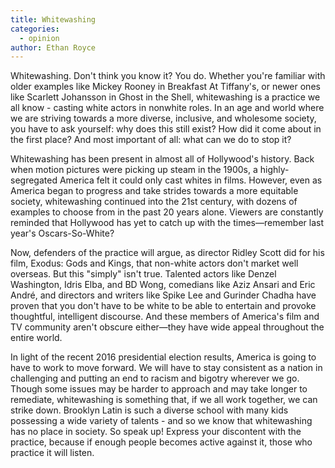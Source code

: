```yaml
---
title: Whitewashing
categories:
  - opinion
author: Ethan Royce
---
```


Whitewashing. Don't think you know it? You do. Whether you're familiar with older examples like Mickey Rooney in Breakfast At Tiffany's, or newer ones like Scarlett Johansson in Ghost in the Shell, whitewashing is a practice we all know - casting white actors in nonwhite roles. In an age and world where we are striving towards a more diverse, inclusive, and wholesome society, you have to ask yourself: why does this still exist? How did it come about in the first place? And most important of all: what can we do to stop it?

Whitewashing has been present in almost all of Hollywood's history. Back when motion pictures were picking up steam in the 1900s, a highly-segregated America felt it could only cast whites in films.  However, even as America began to progress and take strides towards a more equitable society, whitewashing continued into the 21st century, with dozens of examples to choose from in the past 20 years alone. Viewers are constantly reminded that Hollywood has yet to catch up with the times—remember last year's Oscars-So-White?

Now, defenders of the practice will argue, as director Ridley Scott did for his film, Exodus: Gods and Kings, that non-white actors don't market well overseas. But this "simply" isn't true. Talented actors like Denzel Washington, Idris Elba, and BD Wong, comedians like Aziz Ansari and Eric André, and directors and writers like Spike Lee and Gurinder Chadha have proven that you don't have to be white to be able to entertain and provoke thoughtful, intelligent discourse. And these members of America's film and TV community aren't obscure either—they have wide appeal throughout the entire world.

In light of the recent 2016 presidential election results, America is going to have to work to move forward. We will have to stay consistent as a nation in challenging and putting an end to racism and bigotry wherever we go. Though some issues may be harder to approach and may take longer to remediate, whitewashing is something that, if we all work together, we can strike down. Brooklyn Latin is such a diverse school with many kids possessing a wide variety of talents - and so we know that whitewashing has no place in society. So speak up! Express your discontent with the practice, because if enough people becomes active against it, those who practice it will listen.
